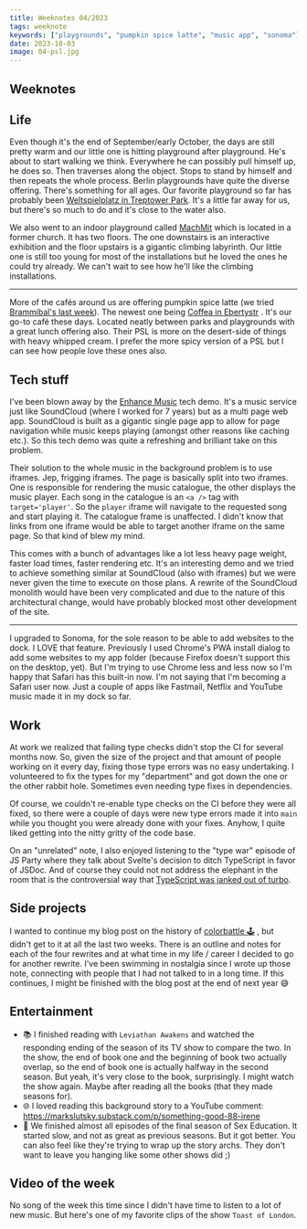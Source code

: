 ```yaml
---
title: Weeknotes 04/2023
tags: weeknote
keywords: ["playgrounds", "pumpkin spice latte", "music app", "sonoma"]
date: 2023-10-03
image: 04-psl.jpg
---
```


## Weeknotes

## Life

Even though it's the end of September/early October, the days are still pretty warm and our little one is hitting playground after playground. He's about to start walking we think. Everywhere he can possibly pull himself up, he does so. Then traverses along the object. Stops to stand by himself and then repeats the whole process. Berlin playgrounds have quite the diverse offering. There's something for all ages. Our favorite playground so far has probably been [Weltspielplatz in Treptower Park](https://maps.app.goo.gl/2Ti62TSJNCH4Yabh6). It's a little far away for us, but there's so much to do and it's close to the water also.

We also went to an indoor playground called [MachMit](https://maps.app.goo.gl/3LU1atZFexrDLBTw5) which is located in a former church. It has two floors. The one downstairs is an interactive exhibition and the floor upstairs is a gigantic climbing labyrinth. Our little one is still too young for most of the installations but he loved the ones he could try already. We can't wait to see how he'll like the climbing installations.

---

More of the cafés around us are offering pumpkin spice latte (we tried [Brammibal's last week](/weeknotes/2023/03/)). The newest one being [Coffea in Ebertystr](https://maps.app.goo.gl/to7Amy9tgdkVBz1N7) . It's our go-to café these days. Located neatly between parks and playgrounds with a great lunch offering also. Their PSL is more on the desert-side of things with heavy whipped cream. I prefer the more spicy version of a PSL but I can see how people love these ones also.

## Tech stuff

I've been blown away by the [Enhance Music](https://begin.com/blog/posts/2023-09-28-introducing-enhance-music) tech demo. It's a music service just like SoundCloud (where I worked for 7 years) but as a multi page web app. SoundCloud is built as a gigantic single page app to allow for page navigation while music keeps playing (amongst other reasons like caching etc.). So this tech demo was quite a refreshing and brilliant take on this problem.

Their solution to the whole music in the background problem is to use iframes. Jep, frigging iframes. The page is basically split into two iframes. One is responsible for rendering the music catalogue, the other displays the music player. Each song in the catalogue is an `<a />` tag with `target='player'`. So the `player` iframe will navigate to the requested song and start playing it. The catalogue frame is unaffected. I didn't know that links from one iframe would be able to target another iframe on the same page. So that kind of blew my mind.

This comes with a bunch of advantages like a lot less heavy page weight, faster load times, faster rendering etc. It's an interesting demo and we tried to achieve something similar at SoundCloud (also with iframes) but we were never given the time to execute on those plans. A rewrite of the SoundCloud monolith would have been very complicated and due to the nature of this architectural change, would have probably blocked most other development of the site.

---

I upgraded to Sonoma, for the sole reason to be able to add websites to the dock. I LOVE that feature. Previously I used Chrome's PWA install dialog to add some websites to my app folder (because Firefox doesn't support this on the desktop, yet). But I'm trying to use Chrome less and less now so I'm happy that Safari has this built-in now. I'm not saying that I'm becoming a Safari user now. Just a couple of apps like Fastmail, Netflix and YouTube music made it in my dock so far.

## Work

At work we realized that failing type checks didn't stop the CI for several months now. So, given the size of the project and that amount of people working on it every day, fixing those type errors was no easy undertaking. I volunteered to fix the types for my "department" and got down the one or the other rabbit hole. Sometimes even needing type fixes in dependencies.

Of course, we couldn't re-enable type checks on the CI before they were all fixed, so there were a couple of days were new type errors made it into `main` while you thought you were already done with your fixes. Anyhow, I quite liked getting into the nitty gritty of the code base.

On an "unrelated" note, I also enjoyed listening to the "type war" episode of JS Party where they talk about Svelte's decision to ditch TypeScript in favor of JSDoc. And of course they could not not address the elephant in the room that is the controversial way that [TypeScript was janked out of turbo](https://github.com/hotwired/turbo/pull/971).

## Side projects

I wanted to continue my blog post on the history of [colorbattle 🕹️](https://colorbattle.janmonschke.com/) , but didn't get to it at all the last two weeks. There is an outline and notes for each of the four rewrites and at what time in my life / career I decided to go for another rewrite. I've been swimming in nostalgia since I wrote up those note, connecting with people that I had not talked to in a long time. If this continues, I might be finished with the blog post at the end of next year 😅

## Entertainment

- 📚 I finished reading with `Leviathan Awakens` and watched the responding ending of the season of its TV show to compare the two. In the show, the end of book one and the beginning of book two actually overlap, so the end of book one is actually halfway in the second season. But yeah, it's very close to the book, surprisingly. I might watch the show again. Maybe after reading all the books (that they made seasons for).
- 🌐 I loved reading this background story to a YouTube comment: https://markslutsky.substack.com/p/something-good-88-irene
- 🍿 We finished almost all episodes of the final season of Sex Education. It started slow, and not as great as previous seasons. But it got better. You can also feel like they're trying to wrap up the story archs. They don't want to leave you hanging like some other shows did ;)

## Video of the week

No song of the week this time since I didn't have time to listen to a lot of new music. But here's one of my favorite clips of the show `Toast of London`.

<script type="module" src="https://cdn.jsdelivr.net/npm/@justinribeiro/lite-youtube@1.5.0/lite-youtube.js"></script>

<lite-youtube videoid="grp-hFT2_u0"></lite-youtube>
